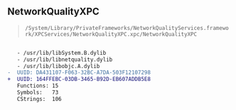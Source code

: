 ## NetworkQualityXPC

> `/System/Library/PrivateFrameworks/NetworkQualityServices.framework/XPCServices/NetworkQualityXPC.xpc/NetworkQualityXPC`

```diff

   - /usr/lib/libSystem.B.dylib
   - /usr/lib/libnetquality.dylib
   - /usr/lib/libobjc.A.dylib
-  UUID: DA431107-F063-32BC-A7DA-503F12107298
+  UUID: 164FFEBC-03DB-3465-B92D-EB607ADDB5E8
   Functions: 15
   Symbols:   73
   CStrings:  106

```
